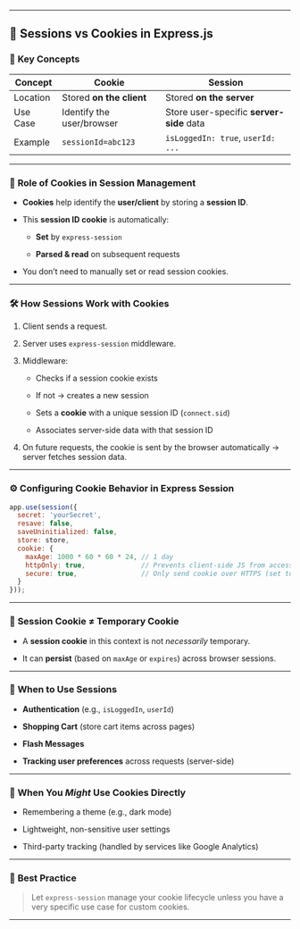 

---

## 🍪 Sessions vs Cookies in Express.js

### 📌 **Key Concepts**

|Concept|Cookie|Session|
|---|---|---|
|Location|Stored **on the client**|Stored **on the server**|
|Use Case|Identify the user/browser|Store user-specific **server-side** data|
|Example|`sessionId=abc123`|`isLoggedIn: true`, `userId: ...`|

---

### 🔑 **Role of Cookies in Session Management**

- **Cookies** help identify the **user/client** by storing a **session ID**.
    
- This **session ID cookie** is automatically:
    
    - **Set** by `express-session`
        
    - **Parsed & read** on subsequent requests
        
- You don’t need to manually set or read session cookies.
    

---

### 🛠️ **How Sessions Work with Cookies**

1. Client sends a request.
    
2. Server uses `express-session` middleware.
    
3. Middleware:
    
    - Checks if a session cookie exists
        
    - If not → creates a new session
        
    - Sets a **cookie** with a unique session ID (`connect.sid`)
        
    - Associates server-side data with that session ID
        
4. On future requests, the cookie is sent by the browser automatically → server fetches session data.
    

---

### ⚙️ **Configuring Cookie Behavior in Express Session**

```js
app.use(session({
  secret: 'yourSecret',
  resave: false,
  saveUninitialized: false,
  store: store,
  cookie: {
    maxAge: 1000 * 60 * 60 * 24, // 1 day
    httpOnly: true,              // Prevents client-side JS from accessing the cookie
    secure: true,                // Only send cookie over HTTPS (set to true in production)
  }
}));
```

---

### 🚨 **Session Cookie ≠ Temporary Cookie**

- A **session cookie** in this context is not _necessarily_ temporary.
    
- It can **persist** (based on `maxAge` or `expires`) across browser sessions.
    

---

### 🧠 **When to Use Sessions**

- **Authentication** (e.g., `isLoggedIn`, `userId`)
    
- **Shopping Cart** (store cart items across pages)
    
- **Flash Messages**
    
- **Tracking user preferences** across requests (server-side)
    

---

### 📎 **When You _Might_ Use Cookies Directly**

- Remembering a theme (e.g., dark mode)
    
- Lightweight, non-sensitive user settings
    
- Third-party tracking (handled by services like Google Analytics)
    

---

### 🧼 **Best Practice**

> Let `express-session` manage your cookie lifecycle unless you have a very specific use case for custom cookies.

---
